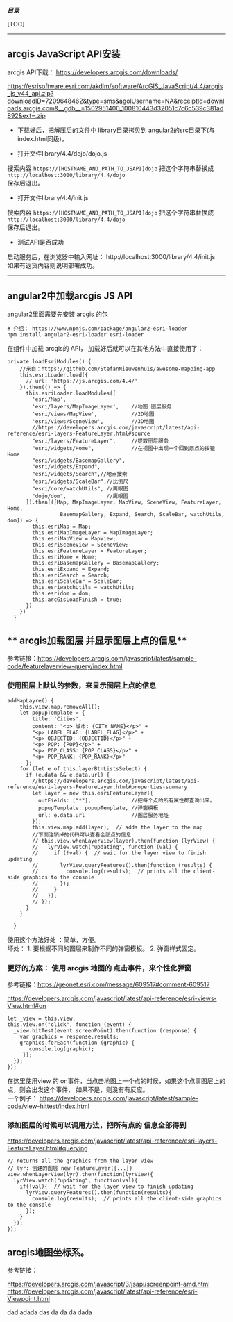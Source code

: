 ***目录***     

[TOC]  

------------

## **arcgis JavaScript API安装**    

arcgis API下载：  https://developers.arcgis.com/downloads/      

https://esrisoftware.esri.com/akdlm/software/ArcGIS_JavaScript/4.4/arcgis_js_v44_api.zip?downloadID=7209648462&type=sms&agolUsername=NA&receiptId=downloads.arcgis.com&__gdb__=1502951400_100810443d32051c7c6c539c381ad892&ext=.zip       

*  下载好后，把解压后的文件中 library目录拷贝到 angular2的src目录下(与index.html同级)，

* 打开文件library/4.4/dojo/dojo.js     

搜索内容 `https://[HOSTNAME_AND_PATH_TO_JSAPI]dojo`  把这个字符串替换成 `http://localhost:3000/library/4.4/dojo`   
保存后退出。     

* 打开文件library/4.4/init.js      

搜索内容 `https://[HOSTNAME_AND_PATH_TO_JSAPI]dojo`  把这个字符串替换成 `http://localhost:3000/library/4.4/dojo`   
保存后退出。   

* 测试API是否成功    

启动服务后，在浏览器中输入网址： http://localhost:3000/library/4.4/init.js      
如果有返货内容则说明部署成功。   

-----------    

## **angular2中加载arcgis JS API**   

angular2里面需要先安装 arcgis 的包 

```
# 介绍： https://www.npmjs.com/package/angular2-esri-loader
npm install angular2-esri-loader esri-loader
```

在组件中加载 arcgis的 API， 加载好后就可以在其他方法中直接使用了：

```
private loadEsriModules() {
    //来自：https://github.com/StefanNieuwenhuis/awesome-mapping-app
    this.esriLoader.load({
      // url: 'https://js.arcgis.com/4.4/'
    }).then(() => {
      this.esriLoader.loadModules([
        'esri/Map',
        'esri/layers/MapImageLayer',    //地图 图层服务
        'esri/views/MapView',           //2D地图
        'esri/views/SceneView',         //3D地图
        //https://developers.arcgis.com/javascript/latest/api-reference/esri-layers-FeatureLayer.html#source
        "esri/layers/FeatureLayer",     //提取图层服务
        "esri/widgets/Home",            //在视图中出现一个回到原点的按钮Home
        "esri/widgets/BasemapGallery",
        "esri/widgets/Expand",
        "esri/widgets/Search",//地点搜索
        "esri/widgets/ScaleBar",//比例尺
        "esri/core/watchUtils", //鹰眼图
        "dojo/dom",             //鹰眼图
      ]).then(([Map, MapImageLayer, MapView, SceneView, FeatureLayer, Home,
                 BasemapGallery, Expand, Search, ScaleBar, watchUtils, dom]) => {
        this.esriMap = Map;
        this.esriMapImageLayer = MapImageLayer;
        this.esriMapView = MapView;
        this.esriSceneView = SceneView;
        this.esriFeatureLayer = FeatureLayer;
        this.esriHome = Home;
        this.esriBasemapGallery = BasemapGallery;
        this.esriExpand = Expand;
        this.esriSearch = Search;
        this.esriScaleBar = ScaleBar;
        this.esriwatchUtils = watchUtils;
        this.esridom = dom;
        this.arcGisLoadFinish = true;
      })
    })
  }
```

## ** arcgis加载图层 并显示图层上点的信息**   

参考链接：https://developers.arcgis.com/javascript/latest/sample-code/featurelayerview-query/index.html       

### **使用图层上默认的参数，来显示图层上点的信息**    

```
addMapLayre() {
    this.view.map.removeAll();
    let popupTemplate = {
        title: 'Cities',
        content: "<p> 城市: {CITY_NAME}</p>" +
        "<p> LABEL_FLAG: {LABEL_FLAG}</p>" +
        "<p> OBJECTID: {OBJECTID}</p>" +
        "<p> POP: {POP}</p>" +
        "<p> POP_CLASS: {POP_CLASS}</p>" +
        "<p> POP_RANK: {POP_RANK}</p>"
      };
    for (let e of this.layerBtnListsSelect) {
      if (e.data && e.data.url) {
        //https://developers.arcgis.com/javascript/latest/api-reference/esri-layers-FeatureLayer.html#properties-summary
        let layer = new this.esriFeatureLayer({
          outFields: ["*"],             //把每个点的所有属性都查询出来。
          popupTemplate: popupTemplate, //弹窗模板
          url: e.data.url               //图层服务地址
        });
        this.view.map.add(layer);  // adds the layer to the map
        //下面注销掉的代码可以查看全部点的信息
        // this.view.whenLayerView(layer).then(function (lyrView) {
        //   lyrView.watch("updating", function (val) {
        //     if (!val) {  // wait for the layer view to finish updating
        //       lyrView.queryFeatures().then(function (results) {
        //         console.log(results);  // prints all the client-side graphics to the console
        //       });
        //     }
        //   });
        // });
      }
    }

  }
```    

使用这个方法好处 ：简单，方便。        
坏处： 1. 要根据不同的图层来制作不同的弹窗模板。  2. 弹窗样式固定。

### **更好的方案： 使用 arcgis 地图的 点击事件，来个性化弹窗**    

参考链接：https://geonet.esri.com/message/609517#comment-609517        

https://developers.arcgis.com/javascript/latest/api-reference/esri-views-View.html#on      

```
let _view = this.view;
this.view.on("click", function (event) {
  _view.hitTest(event.screenPoint).then(function (response) {
    var graphics = response.results;
    graphics.forEach(function (graphic) {
       console.log(graphic);
     });
  });
});
```

在这里使用view 的 on事件，当点击地图上一个点的时候，如果这个点事图层上的点，则会出发这个事件， 如果不是，则没有有反应。    
一个例子： https://developers.arcgis.com/javascript/latest/sample-code/view-hittest/index.html       


### **添加图层的时候可以调用方法，把所有点的 信息全部得到**    

https://developers.arcgis.com/javascript/latest/api-reference/esri-layers-FeatureLayer.html#querying   

```
// returns all the graphics from the layer view
// lyr: 创建的图层 new FeatureLayer({...})
view.whenLayerView(lyr).then(function(lyrView){
  lyrView.watch("updating", function(val){
    if(!val){  // wait for the layer view to finish updating
      lyrView.queryFeatures().then(function(results){
        console.log(results);  // prints all the client-side graphics to the console
      });
    }
  });
}); 
```


## **arcgis地图坐标系**。  

参考链接： 

https://developers.arcgis.com/javascript/3/jsapi/screenpoint-amd.html        
https://developers.arcgis.com/javascript/latest/api-reference/esri-Viewpoint.html    
 
 
 
dad
adada
das
da
da
da
dada